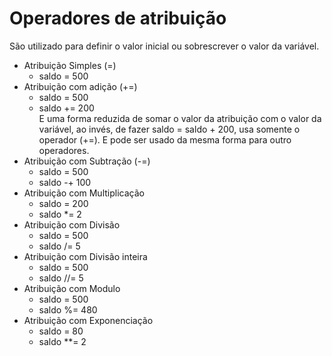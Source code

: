 # Operadores de atribuição 

São utilizado para definir o valor inicial ou sobrescrever o valor da variável. 

* Atribuição Simples (=)
	* saldo = 500
* Atribuição com adição (+=)
	* saldo = 500
	* saldo += 200   
    E uma forma reduzida de somar o valor da atribuição com o valor da variável, ao invés, de fazer saldo = saldo + 200, usa somente o operador (+=). E pode ser usado da mesma forma para outro operadores.
* Atribuição com Subtração (-=)
	* saldo = 500
	* saldo -+ 100
* Atribuição com Multiplicação
	* saldo = 200
	* saldo *= 2
* Atribuição com Divisão
	* saldo = 500
	* saldo /= 5
* Atribuição com Divisão inteira
	* saldo = 500
	* saldo //= 5
* Atribuição com Modulo
	* saldo = 500
	* saldo %= 480
* Atribuição com Exponenciação
	* saldo = 80
	* saldo **= 2
	 